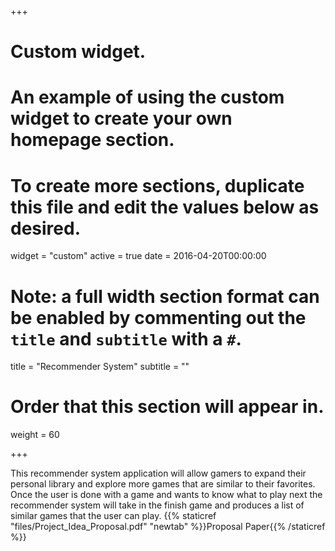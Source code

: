 +++
# Custom widget.
# An example of using the custom widget to create your own homepage section.
# To create more sections, duplicate this file and edit the values below as desired.
widget = "custom"
active = true
date = 2016-04-20T00:00:00

# Note: a full width section format can be enabled by commenting out the `title` and `subtitle` with a `#`.
title = "Recommender System"
subtitle = ""

# Order that this section will appear in.
weight = 60

+++

This recommender system application will allow gamers to expand their personal library and explore more games that are similar to their favorites. Once the user is done with a game and wants to know what to play next the recommender system will take in the finish game and produces a list of similar games that the user can play. 
{{% staticref "files/Project_Idea_Proposal.pdf" "newtab" %}}Proposal Paper{{% /staticref %}} 
